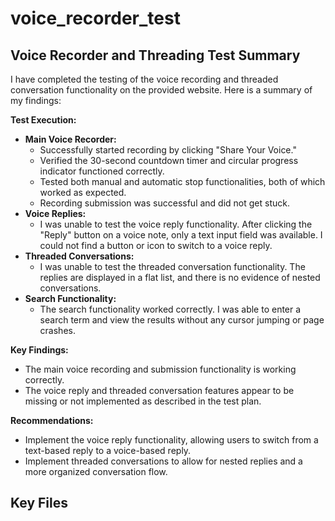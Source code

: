# voice_recorder_test

## Voice Recorder and Threading Test Summary

I have completed the testing of the voice recording and threaded conversation functionality on the provided website. Here is a summary of my findings:

**Test Execution:**

*   **Main Voice Recorder:**
    *   Successfully started recording by clicking "Share Your Voice."
    *   Verified the 30-second countdown timer and circular progress indicator functioned correctly.
    *   Tested both manual and automatic stop functionalities, both of which worked as expected.
    *   Recording submission was successful and did not get stuck.
*   **Voice Replies:**
    *   I was unable to test the voice reply functionality. After clicking the "Reply" button on a voice note, only a text input field was available. I could not find a button or icon to switch to a voice reply.
*   **Threaded Conversations:**
    *   I was unable to test the threaded conversation functionality. The replies are displayed in a flat list, and there is no evidence of nested conversations.
*   **Search Functionality:**
    *   The search functionality worked correctly. I was able to enter a search term and view the results without any cursor jumping or page crashes.

**Key Findings:**

*   The main voice recording and submission functionality is working correctly.
*   The voice reply and threaded conversation features appear to be missing or not implemented as described in the test plan.

**Recommendations:**

*   Implement the voice reply functionality, allowing users to switch from a text-based reply to a voice-based reply.
*   Implement threaded conversations to allow for nested replies and a more organized conversation flow.

## Key Files

